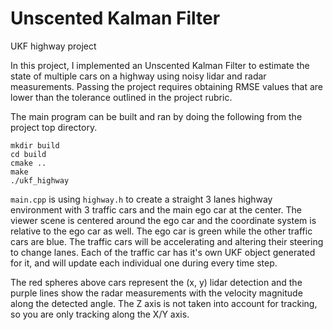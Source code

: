 # Unscented Kalman Filter

UKF highway project

In this project, I implemented an Unscented Kalman Filter to estimate the state of multiple cars on a highway using noisy lidar and radar measurements. Passing the project requires obtaining RMSE values that are lower than the tolerance outlined in the project rubric.

The main program can be built and ran by doing the following from the project top directory.
```
mkdir build
cd build
cmake ..
make
./ukf_highway
```

```main.cpp``` is using ```highway.h``` to create a straight 3 lanes highway environment with 3 traffic cars and the main ego car at the center. The viewer scene is centered around the ego car and the coordinate system is relative to the ego car as well. The ego car is green while the other traffic cars are blue. The traffic cars will be accelerating and altering their steering to change lanes. Each of the traffic car has it's own UKF object generated for it, and will update each individual one during every time step.

The red spheres above cars represent the (x, y) lidar detection and the purple lines show the radar measurements with the velocity magnitude along the detected angle. The Z axis is not taken into account for tracking, so you are only tracking along the X/Y axis.
